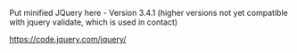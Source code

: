 Put minified JQuery here - Version 3.4.1 (higher versions not yet compatible with jquery validate, which is used in contact)

https://code.jquery.com/jquery/
